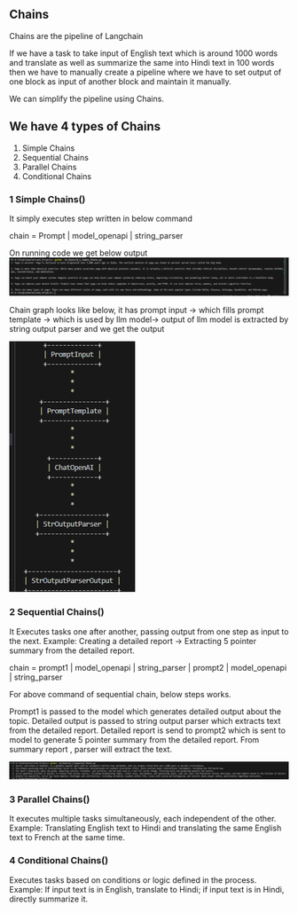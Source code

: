 ## Chains

Chains are the pipeline of Langchain

If we have a task to take input of English text which is around 1000 words and translate as well as summarize the same into Hindi text in 100 words then we have to manually create a pipeline where we have to set output of one block as input of another block and maintain it manually.

We can simplify the pipeline using Chains.


## We have 4 types of Chains
1. Simple Chains
2. Sequential Chains
3. Parallel Chains
4. Conditional Chains


### 1 Simple Chains()

It simply executes step written in below command 

chain = Prompt | model_openapi | string_parser 

On running code we get below output
![alt text](image.png)

Chain graph looks like below, it has prompt input -> which fills prompt template ->   which is used by llm model-> output of llm model is extracted by string output parser and we get the output

![alt text](image-1.png)

### 2 Sequential Chains()

It Executes tasks one after another, passing output from one step as input to the next.
Example: Creating a detailed report  → Extracting 5 pointer summary from the detailed report.

chain = prompt1 | model_openapi | string_parser | prompt2 | model_openapi | string_parser

For above command of sequential chain, below steps works.

Prompt1 is passed to the model which generates detailed output about the topic. 
Detailed output is passed to string output parser which extracts text from the detailed report.
Detailed report is send to prompt2 which is sent to model to generate 5 pointer summary from the detailed report. From summary report , parser will extract the text.


![alt text](image-2.png)


### 3 Parallel Chains()

It executes multiple tasks simultaneously, each independent of the other.
Example: Translating English text to Hindi and translating the same English text to French at the same time.

### 4 Conditional Chains()

Executes tasks based on conditions or logic defined in the process.
Example: If input text is in English, translate to Hindi; if input text is in Hindi, directly summarize it.

